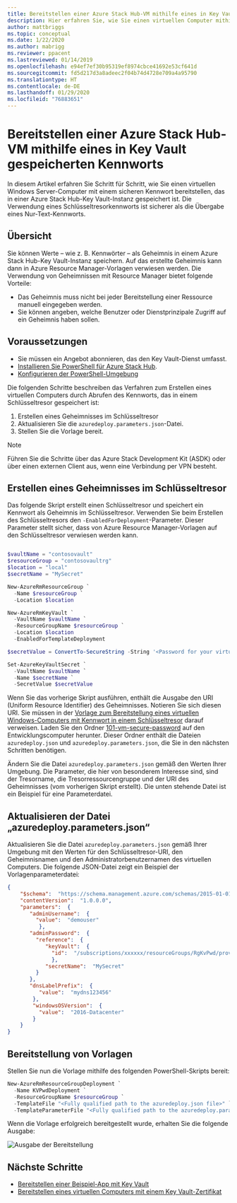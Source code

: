 ```yaml
---
title: Bereitstellen einer Azure Stack Hub-VM mithilfe eines in Key Vault gespeicherten Kennworts
description: Hier erfahren Sie, wie Sie einen virtuellen Computer mithilfe eines Kennworts bereitstellen, das in einer Azure Stack Hub-Key Vault-Instanz gespeichert ist.
author: mattbriggs
ms.topic: conceptual
ms.date: 1/22/2020
ms.author: mabrigg
ms.reviewer: ppacent
ms.lastreviewed: 01/14/2019
ms.openlocfilehash: e94ef7ef30b95319ef8974cbce41692e53cf641d
ms.sourcegitcommit: fd5d217d3a8adeec2f04b74d4728e709a4a95790
ms.translationtype: HT
ms.contentlocale: de-DE
ms.lasthandoff: 01/29/2020
ms.locfileid: "76883651"
---
```

# <a name="deploy-an-azure-stack-hub-vm-using-a-password-stored-in-key-vault"></a>Bereitstellen einer Azure Stack Hub-VM mithilfe eines in Key Vault gespeicherten Kennworts

In diesem Artikel erfahren Sie Schritt für Schritt, wie Sie einen virtuellen Windows Server-Computer mit einem sicheren Kennwort bereitstellen, das in einer Azure Stack Hub-Key Vault-Instanz gespeichert ist. Die Verwendung eines Schlüsseltresorkennworts ist sicherer als die Übergabe eines Nur-Text-Kennworts.

## <a name="overview"></a>Übersicht

Sie können Werte – wie z. B. Kennwörter – als Geheimnis in einem Azure Stack Hub-Key Vault-Instanz speichern. Auf das erstellte Geheimnis kann dann in Azure Resource Manager-Vorlagen verwiesen werden. Die Verwendung von Geheimnissen mit Resource Manager bietet folgende Vorteile:

* Das Geheimnis muss nicht bei jeder Bereitstellung einer Ressource manuell eingegeben werden.
* Sie können angeben, welche Benutzer oder Dienstprinzipale Zugriff auf ein Geheimnis haben sollen.

## <a name="prerequisites"></a>Voraussetzungen

* Sie müssen ein Angebot abonnieren, das den Key Vault-Dienst umfasst.
* [Installieren Sie PowerShell für Azure Stack Hub](../operator/azure-stack-powershell-install.md).
* [Konfigurieren der PowerShell-Umgebung](azure-stack-powershell-configure-user.md)

Die folgenden Schritte beschreiben das Verfahren zum Erstellen eines virtuellen Computers durch Abrufen des Kennworts, das in einem Schlüsseltresor gespeichert ist:

1. Erstellen eines Geheimnisses im Schlüsseltresor
2. Aktualisieren Sie die `azuredeploy.parameters.json`-Datei.
3. Stellen Sie die Vorlage bereit.

> [!NOTE]  
> Führen Sie die Schritte über das Azure Stack Development Kit (ASDK) oder über einen externen Client aus, wenn eine Verbindung per VPN besteht.

## <a name="create-a-key-vault-secret"></a>Erstellen eines Geheimnisses im Schlüsseltresor

Das folgende Skript erstellt einen Schlüsseltresor und speichert ein Kennwort als Geheimnis im Schlüsseltresor. Verwenden Sie beim Erstellen des Schlüsseltresors den `-EnabledForDeployment`-Parameter. Dieser Parameter stellt sicher, dass von Azure Resource Manager-Vorlagen auf den Schlüsseltresor verwiesen werden kann.

```powershell

$vaultName = "contosovault"
$resourceGroup = "contosovaultrg"
$location = "local"
$secretName = "MySecret"

New-AzureRmResourceGroup `
  -Name $resourceGroup `
  -Location $location

New-AzureRmKeyVault `
  -VaultName $vaultName `
  -ResourceGroupName $resourceGroup `
  -Location $location
  -EnabledForTemplateDeployment

$secretValue = ConvertTo-SecureString -String '<Password for your virtual machine>' -AsPlainText -Force

Set-AzureKeyVaultSecret `
  -VaultName $vaultName `
  -Name $secretName `
  -SecretValue $secretValue

```

Wenn Sie das vorherige Skript ausführen, enthält die Ausgabe den URI (Uniform Resource Identifier) des Geheimnisses. Notieren Sie sich diesen URI. Sie müssen in der [Vorlage zum Bereitstellung eines virtuellen Windows-Computers mit Kennwort in einem Schlüsseltresor](https://github.com/Azure/AzureStack-QuickStart-Templates/tree/master/101-vm-windows-create-passwordfromkv) darauf verweisen. Laden Sie den Ordner [101-vm-secure-password](https://github.com/Azure/AzureStack-QuickStart-Templates/tree/master/101-vm-windows-create-passwordfromkv) auf den Entwicklungscomputer herunter. Dieser Ordner enthält die Dateien `azuredeploy.json` und `azuredeploy.parameters.json`, die Sie in den nächsten Schritten benötigen.

Ändern Sie die Datei `azuredeploy.parameters.json` gemäß den Werten Ihrer Umgebung. Die Parameter, die hier von besonderem Interesse sind, sind der Tresorname, die Tresorressourcengruppe und der URI des Geheimnisses (vom vorherigen Skript erstellt). Die unten stehende Datei ist ein Beispiel für eine Parameterdatei.

## <a name="update-the-azuredeployparametersjson-file"></a>Aktualisieren der Datei „azuredeploy.parameters.json“

Aktualisieren Sie die Datei `azuredeploy.parameters.json` gemäß Ihrer Umgebung mit den Werten für den Schlüsseltresor-URI, den Geheimnisnamen und den Administratorbenutzernamen des virtuellen Computers. Die folgende JSON-Datei zeigt ein Beispiel der Vorlagenparameterdatei:

```json
{
    "$schema":  "https://schema.management.azure.com/schemas/2015-01-01/deploymentParameters.json#",
    "contentVersion":  "1.0.0.0",
    "parameters":  {
       "adminUsername":  {
         "value":  "demouser"
          },
       "adminPassword":  {
         "reference":  {
            "keyVault":  {
              "id":  "/subscriptions/xxxxxx/resourceGroups/RgKvPwd/providers/Microsoft.KeyVault/vaults/KvPwd"
              },
            "secretName":  "MySecret"
         }
       },
       "dnsLabelPrefix":  {
          "value":  "mydns123456"
        },
        "windowsOSVersion":  {
          "value":  "2016-Datacenter"
        }
    }
}

```

## <a name="template-deployment"></a>Bereitstellung von Vorlagen

Stellen Sie nun die Vorlage mithilfe des folgenden PowerShell-Skripts bereit:

```powershell  
New-AzureRmResourceGroupDeployment `
  -Name KVPwdDeployment `
  -ResourceGroupName $resourceGroup `
  -TemplateFile "<Fully qualified path to the azuredeploy.json file>" `
  -TemplateParameterFile "<Fully qualified path to the azuredeploy.parameters.json file>"
```

Wenn die Vorlage erfolgreich bereitgestellt wurde, erhalten Sie die folgende Ausgabe:

![Ausgabe der Bereitstellung](media/azure-stack-key-vault-deploy-vm-with-secret/deployment-output.png)

## <a name="next-steps"></a>Nächste Schritte

* [Bereitstellen einer Beispiel-App mit Key Vault](azure-stack-key-vault-sample-app.md)
* [Bereitstellen eines virtuellen Computers mit einem Key Vault-Zertifikat](azure-stack-key-vault-push-secret-into-vm.md)
